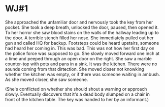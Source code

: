 # WJ#1

She approached the unfamiliar door and nervously took the key from her pocket. She took a deep breath, unlocked the door, paused, then opened it. To her horror she saw blood stains on the walls of the hallway leading up to the door. A terrible stench filled her nose. She immediately pulled out her gun and called HQ for backup. Footsteps could be heard upstairs, someone had heard her coming in. This was bad. This was not how her first day on the police force was supposed to go. She slowly moved forward one inch at a time and peeped through an open door on the right. She saw a marble counter-top with pots and pans in a sink. It was the kitchen. There were no sounds coming from that dirtection. She moved closer not knowking whether the kitchen was empty, or if there was someone waiting in ambush. As she moved closer, she saw someone.

(She's conflicted on whether she should shout a warning or approach slowly. Eventually discovers that it's a dead body slumped on a chair in front of the kitchen table. The key was handed to her by an informant.)
